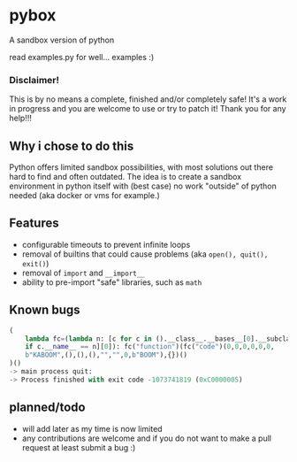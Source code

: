 # pybox
A sandbox version of python

read examples.py for well... examples :)

### Disclaimer! 
This is by no means a complete, finished and/or completely safe!
It's a work in progress and you are welcome to use or try to patch it!
Thank you for any help!!!
## Why i chose to do this
Python offers limited sandbox possibilities, with most solutions out there hard to find and often outdated. The idea is to create a sandbox environment in python itself with (best case) no work "outside" of python needed (aka docker or vms for example.)
## Features
- configurable timeouts to prevent infinite loops
- removal of builtins that could cause problems (aka `open(), quit(), exit()`)
- removal of `import` and `__import__`
- ability to pre-import "safe" libraries, such as `math`
## Known bugs
```py
(  
    lambda fc=(lambda n: [c for c in ().__class__.__bases__[0].__subclasses__()  
    if c.__name__ == n][0]): fc("function")(fc("code")(0,0,0,0,0,0,  
    b"KABOOM",(),(),(),"","",0,b"BOOM"),{})()  
)()  
-> main process quit: 
-> Process finished with exit code -1073741819 (0xC0000005)
```
## planned/todo
- will add later as my time is now limited
- any contributions are welcome and if you do not want to make a pull request at least submit a bug :)
